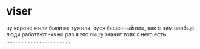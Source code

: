 # viser
ну короче жили были не тужили, руся бешенный поц, как с ним вообще люди работают -хз
но раз я это пишу значит толк с него есть
..........................................

